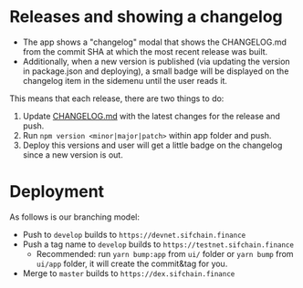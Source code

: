 
# Releases and showing a changelog

- The app shows a "changelog" modal that shows the CHANGELOG.md from the commit SHA at which the most recent release was built.
- Additionally, when a new version is published (via updating the version in package.json and deploying), a small badge will be displayed on the changelog item in the sidemenu until the user reads it.

This means that each release, there are two things to do:

1. Update [CHANGELOG.md](./CHANGELOG.md) with the latest changes for the release and push.
2. Run `npm version <minor|major|patch>` within app folder and push.
3. Deploy this versions and user will get a little badge on the changelog since a new version is out.

# Deployment

As follows is our branching model:

- Push to `develop` builds to `https://devnet.sifchain.finance`
- Push a tag name to `develop` builds to `https://testnet.sifchain.finance`
  - Recommended: run `yarn bump:app` from `ui/` folder or `yarn bump` from `ui/app` folder, it will create the commit&tag for you.
- Merge to `master` builds to `https://dex.sifchain.finance`
